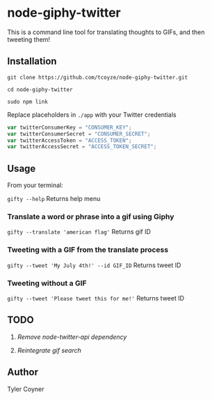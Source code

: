 # node-giphy-twitter

This is a command line tool for translating thoughts to GIFs, and then tweeting them!

## Installation

  `git clone https://github.com/tcoyze/node-giphy-twitter.git`

  `cd node-giphy-twitter`

  `sudo npm link`

Replace placeholders in `./app` with your Twitter credentials
```javascript
var twitterConsumerKey = "CONSUMER_KEY";
var twitterConsumerSecret = "CONSUMER_SECRET";
var twitterAccessToken = "ACCESS_TOKEN";
var twitterAccessSecret = "ACCESS_TOKEN_SECRET";
```

## Usage
  From your terminal:

  `gifty --help`
  Returns help menu

### Translate a word or phrase into a gif using Giphy

  `gifty --translate 'american flag'`
  Returns gif ID

### Tweeting with a GIF from the translate process
  `gifty --tweet 'My July 4th!' --id GIF_ID`
  Returns tweet ID

### Tweeting without a GIF
  `gifty --tweet 'Please tweet this for me!'`
  Returns tweet ID
## TODO

  1. *Remove node-twitter-api dependency*

  2. *Reintegrate gif search*

## Author

Tyler Coyner
